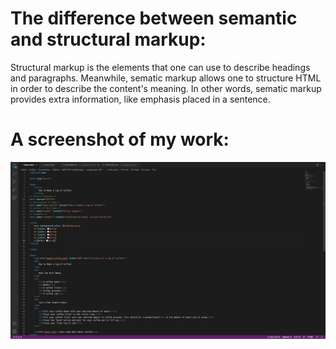 # The difference between semantic and structural markup:

Structural markup is the elements that one can use to describe headings and paragraphs. Meanwhile, sematic markup allows one to structure HTML in order to describe the content's meaning. In other words, sematic markup provides extra information, like emphasis placed in a sentence. 

# A screenshot of my work:

![screenshot.png](./images/screenshot.png)
